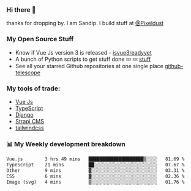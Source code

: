 ### Hi there 👋

thanks for dropping by.
I am Sandip. I build stuff at [@Pixeldust](github.com/pixeldust-in/)

###  **My Open Source Stuff**

 - Know if Vue Js version 3 is released -  [isvue3readyyet](https://github.com/sandiprb/isvue3readyyet)
 - A bunch of Python scripts to get stuff done 💤 💤 [stuff](https://github.com/sandiprb/stuff)
 - See all your starred Github repositories at one single place [github-telescope](https://github.com/sandiprb/github-telescope)



###  **My tools of trade:**
 - [Vue Js](https://github.com/vuejs/vue/)
 - [TypeScript](https://github.com/microsoft/TypeScript)
 - [Django](github.com/django/django)
 - [Strapi CMS](github.com/strapi/strapi)
 - [tailwindcss](https://github.com/tailwindlabs/tailwindcss)


###  📊 **My Weekly development breakdown**
<!--START_SECTION:waka-->

```txt
Vue.js        3 hrs 49 mins   ████████████████████▒░░░░   81.69 %
TypeScript    21 mins         ██░░░░░░░░░░░░░░░░░░░░░░░   07.67 %
Other         9 mins          ▓░░░░░░░░░░░░░░░░░░░░░░░░   03.31 %
CSS           6 mins          ▓░░░░░░░░░░░░░░░░░░░░░░░░   02.36 %
Image (svg)   4 mins          ▒░░░░░░░░░░░░░░░░░░░░░░░░   01.76 %
```

<!--END_SECTION:waka-->
